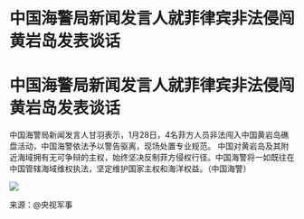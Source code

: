 # 中国海警局新闻发言人就菲律宾非法侵闯黄岩岛发表谈话

# 中国海警局新闻发言人就菲律宾非法侵闯黄岩岛发表谈话

中国海警局新闻发言人甘羽表示，1月28日，4名菲方人员非法闯入中国黄岩岛礁盘活动，中国海警依法予以警告驱离，现场处置专业规范。
中国对黄岩岛及其附近海域拥有无可争辩的主权，始终坚决反制菲方侵权行径。中国海警将一如既往在中国管辖海域维权执法，坚定维护国家主权和海洋权益。（中国海警）

![](https://inews.gtimg.com/om_bt/OuxIWVG7wWnBaEmwXbwxml2o-nqxUXJvG0XnqSsInR4aIAA/1000)

来源：@央视军事

